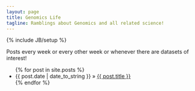 ```yaml
---
layout: page
title: Genomics Life
tagline: Ramblings about Genomics and all related science!
---
```

{% include JB/setup %}

Posts every week or every other week or whenever there are datasets of interest!

<ul class="posts">
  {% for post in site.posts %}
    <li><span>{{ post.date | date_to_string }}</span> &raquo; <a href="{{ BASE_PATH }}{{ post.url }}">{{ post.title }}</a></li>
  {% endfor %}
</ul>
